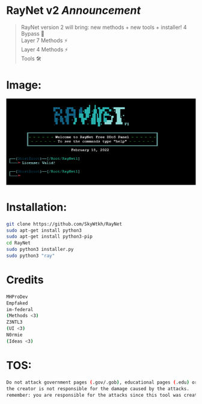 # RayNet v2 *Announcement*
> RayNet version 2 will bring: new methods + new tools + installer!
4 Bypass 🐐<br>Layer 7 Methods ⚡<br>Layer 4 Methods ⚡<br>Tools 🛠️<br>

# Image:
![GitHub Logo](img.png)

# Installation:
```sh
git clone https://github.com/SkyWtkh/RayNet
sudo apt-get install python3
sudo apt-get install python3-pip
cd RayNet
sudo python3 installer.py
sudo python3 "ray"
```

# Credits
```sh
MHProDev
Empfaked
im-federal
(Methods <3)
Z3NTL3
(UI <3)
N0rmie
(Ideas <3)
```

# TOS:
```sh
Do not attack government pages (.gov/.gob), educational pages (.edu) or the United States Department of Defense (.mil), 
the creator is not responsible for the damage caused by the attacks. 
remember: you are responsible for the attacks since this tool was created for educational purposes
```

